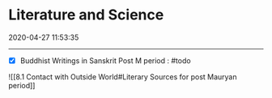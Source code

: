 # Literature and Science
2020-04-27 11:53:35
            
---


- [x] Buddhist Writings in Sanskrit Post M period : #todo

![[8.1 Contact with Outside World#Literary Sources for post Mauryan period]]





